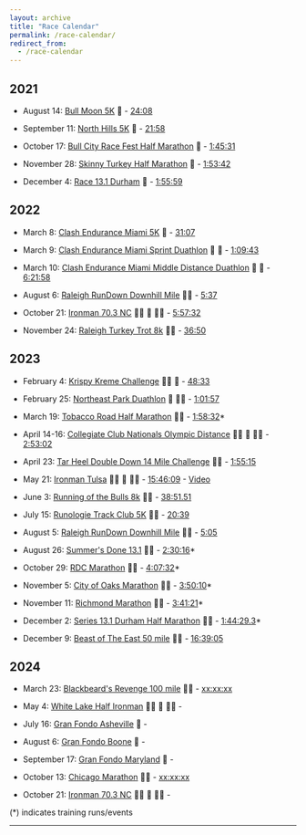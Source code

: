 ```yaml
---
layout: archive
title: "Race Calendar"
permalink: /race-calendar/
redirect_from:
  - /race-calendar
---
```


## 2021 
- August 14: [Bull Moon 5K](https://bullmoon.itsyourrace.com/event.aspx?id=6050) 🏃 - [24:08](https://www.itsyourrace.com/Results.aspx?id=6050&y=2021&eid=105400&srch=Rashaad&g=A&amin=0&amax=199)
  
- September 11: [North Hills 5K](https://runnc.com/event/north-hills-5k/details/) 🏃 - [21:58](https://filez.racereach.com/files/results/155723/result_5k_results_2021.txt?kick=1706731562)
  
- October 17: [Bull City Race Fest Half Marathon](https://capstoneraces.com/bull-city-race-fest/) 🏃 - [1:45:31](https://results.raceroster.com/v2/en-US/results/3gbn4p9pc3xc6pa3/results?search=Rashaad&page=1)
  
- November 28: [Skinny Turkey Half Marathon](https://fsseries.com/event/skinny/) 🏃 - [1:53:42](https://www.racetecresults.com/Search.aspx?CId=16247&RId=210&S=rashaad)
  
- December 4: [Race 13.1 Durham](https://capstoneraces.com/race131/durham/) 🏃 - [1:55:59](https://results.raceroster.com/v2/en-US/results/dgz65k6ssxz2ssw6/results?search=Rashaad&page=1)

## 2022

- March 8: [Clash Endurance Miami 5K](https://clashendurance.com/pages/miami) 🏃 - [31:07](https://track.rtrt.me/e/CLASH-MIAMI#/tracker/RHPVK64M)

- March 9: [Clash Endurance Miami Sprint Duathlon](https://clashendurance.com/pages/miami) 🏃 🚴 - [1:09:43](https://track.rtrt.me/e/CLASH-MIAMI#/tracker/RHPVK64M,RJTP52WE)

- March 10: [Clash Endurance Miami Middle Distance Duathlon](https://clashendurance.com/pages/miami) 🏃 🚴 - [6:21:58](https://track.rtrt.me/e/CLASH-MIAMI#/tracker/RHPVK64M,RJTP52WE,RAR286DM)

- August 6: [Raleigh RunDown Downhill Mile](https://runsignup.com/Race/Results/116189#resultSetId-266098;perpage:5000) :running_man: - [5:37](https://runsignup.com/Race/Results/116189#resultSetId-331659;perpage:100)

- October 21: [Ironman 70.3 NC](https://www.ironman.com/im703-north-carolina?_ga=2.262261516.1463858545.1659123373-1026453001.1656093606) :swimming_man: :bicyclist: :running_man: - [5:57:32](https://www.ironman.com/im703-north-carolina-results)

- November 24: [Raleigh Turkey Trot 8k](https://ridgewoodturkeytrot.itsyourrace.com/event.aspx?id=4847) 🏃‍♂️ - [36:50](https://ridgewoodturkeytrot.itsyourrace.com/Results.aspx?id=4847&y=&eid=&srch=Rashaad%20&g=&amin=&amax=)

## 2023

- February 4: [Krispy Kreme Challenge](https://krispykremechallenge.com) 🏃‍♂️ :doughnut: - [48:33](https://www.itsyourrace.com/results.aspx?id=89&y=&eid=&srch=rashaad&g=&amin=&amax=)

- February 25: [Northeast Park Duathlon](https://runsignup.com/Race/NC/Gibsonville/NEParkDuathlon) :bicyclist: :running_man: - [1:01:57](https://www.trisignup.com/Race/Results/26521/IndividualResult/GfbP?resultSetId=367212#U51753724)

- March 19: [Tobacco Road Half Marathon](https://tobaccoroadmarathon.com/details) 🏃‍♂️ - [1:58:32](https://www.racetecresults.com/myresults.aspx?CId=16247&RId=10060&EId=2&AId=44920)*

<!--- Gran Fondo Florida:  March 19, 2023-->

<!--- Tour of Georgia Grand Fondo:  April 16, 2023-->

- April 14-16: [Collegiate Club Nationals Olympic Distance](https://www.usatrichamps.com) :swimming_man: :bicyclist: :running_man: - [2:53:02](https://track.rtrt.me/e/USAT-COLLEGIATE-CLUB-NATIONALS-23#/tracker/RXBK3GY5)

- April 23: [Tar Heel Double Down 14 Mile Challenge](https://capstoneraces.com/tar-heel-10-miler/results-and-photos/) :running_man: - [1:55:15](https://results.raceroster.com/v2/en-US/results/td3zrdxc4ewcgxf3/detail/gt4zp5u5e26rf5d4)

- May 21: [Ironman Tulsa](https://www.ironman.com/im703-tulsa) :swimming_man: :bicyclist: :running_man: - [15:46:09](https://feathersprod.blob.core.windows.net/api-public/A0C726B6-F648-41E0-91D2-58E4D3FA9F46.pdf) - [Video](https://www.youtube.com/watch?v=ktQtcAhxv3E)

- June 3: [Running of the Bulls 8k](https://runsignup.com/Race/NC/Durham/RunningoftheBulls8K) :running_man: - [38:51.51](https://runsignup.com/Race/Results/124617/IndividualResult/bBTS?resultSetId=383819#U51753724)

- July 15: [Runologie Track Club 5K](https://event.racereach.com/runologie-track-club-5k/details#whenandwheresec) :running_man: - [20:39](https://www.racetecresults.com/myresults.aspx?CId=16247&RId=10070&EId=1&AId=51836)

- August 5: [Raleigh RunDown Downhill Mile](https://raleighrundown.com) 🏃‍♂️ - [5:05](https://runsignup.com/Race/Results/116189/IndividualResult/qNfY?resultSetId=394779#U77493007)

- August 26: [Summer's Done 13.1](https://runsignup.com/Race/NC/Cary/SummersDone131) :running_man: - [2:30:16](https://runsignup.com/Race/Results/145696#resultSetId-391781;perpage:100)*

- October 29: [RDC Marathon]() 🏃‍♂️ - [4:07:32](https://www.marathonguide.com/results/browse.cfm?MIDD=9241231029&Gen=B&Begin=46&End=145&Max=119)*

- November 5: [City of Oaks Marathon](https://cityofoaksmarathon.com) :running_man: - [3:50:10](https://www.marathonguide.com/results/browse.cfm?MIDD=2740231105&Gen=B&Begin=159&End=258&Max=669)*

- November 11: [Richmond Marathon](https://www.richmondmarathon.org/races/marathon/) 🏃‍♂️ - [3:41:21](https://www.marathonguide.com/results/browse.cfm?MIDD=477231111&Gen=B&Begin=981&End=1080&Max=4083)*

- December 2: [Series 13.1 Durham Half Marathon](https://capstoneraces.com/race131/durham/details/) 🏃‍♂️ - [1:44:29.3](https://results.raceroster.com/v2/en-US/results/reuwxtqm7g3cgbhh/detail/qeahs53xtwky75fa)*
  
- December 9: [Beast of The East 50 mile](https://ultrasignup.com/results_event.aspx?did=100507) 🏃‍♂️ - [16:39:05](https://ultrasignup.com/results_participant.aspx?fname=Rashaad&lname=Ratliff-Brown&age=29)

## 2024  

- March 23: [Blackbeard's Revenge 100 mile](https://runsignup.com/Race/NC/Corolla/BlackbeardsRevenge100) 🏃‍♂️ - [xx:xx:xx](#)

- May 4: [White Lake Half Ironman](https://www.whitelakehalf.com) :swimming_man: :bicyclist: :running_man: -

- July 16: [Gran Fondo Asheville](#) 🚴 - 

- August 6: [Gran Fondo Boone](#) 🚴 -

- September 17: [Gran Fondo Maryland](#) 🚴 -

- October 13: [Chicago Marathon](https://www.chicagomarathon.com) 🏃‍♂️ - [xx:xx:xx](https://www.chicagomarathon.com/runners/race-results/)

- October 21: [Ironman 70.3 NC](#) :swimming_man: :bicyclist: :running_man: -

(*) indicates training runs/events 
<!-- One 70.3, one 13.1, one 140.6, and one 26.2 every year -->
---

<!--
<div id="image-table">
    <table>
	    <tr>
    	    <td style="padding:10px">
        	    <img src="Images/left.JPG" height="300" width="300"/>
      	    </td>
            <td style="padding:10px">
            	<img src="Images/middle.JPG" height="300" width="300"/>
            </td>
            <td style="padding:10px">
            	<img src="Images/right.JPG" height="300" width="300"/>
            </td>
        </tr>
    </table>
</div>
-->

